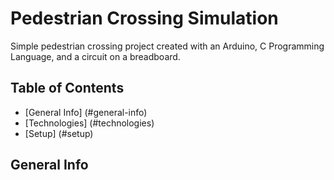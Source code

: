 # Pedestrian Crossing Simulation

Simple pedestrian crossing project created with an Arduino, C Programming Language, and a circuit on a breadboard. 

## Table of Contents
* [General Info] (#general-info)
* [Technologies] (#technologies)
* [Setup] (#setup)

## General Info





